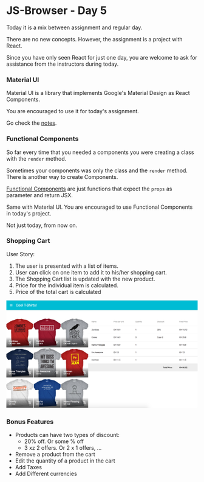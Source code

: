 # JS-Browser - Day 5

Today it is a mix between assignment and regular day.

There are no new concepts. However, the assignment is a project with React.

Since you have only seen React for just one day, you are welcome to ask for assistance from the instructors during today.

### Material UI

Material UI is a library that implements Google's Material Design as React Components.

You are encouraged to use it for today's assignment.

Go check the [notes](material_ui.md).

### Functional Components

So far every time that you needed a components you were creating a class with the `render` method.

Sometimes your components was only the class and the `render` method. There is another way to create Components.

[Functional Components](funcitonal_components.md) are just functions that expect the `props` as parameter and return JSX.

Same with Material UI. You are encouraged to use Functional Components in today's project.

Not just today, from now on.

### Shopping Cart

User Story:
1. The user is presented with a list of items.
2. User can click on one item to add it to his/her shopping cart.
3. The Shopping Cart list is updated with the new product.
4. Price for the individual item is calculated.
5. Price of the total cart is calculated

![Shopping Cart](cart.png)

### Bonus Features

- Products can have two types of discount:
  - 20% off. Or some % off
  - 3 xz 2 offers. Or 2 x 1 offers, ...
- Remove a product from the cart
- Edit the quantity of a product in the cart
- Add Taxes
- Add Different currencies
